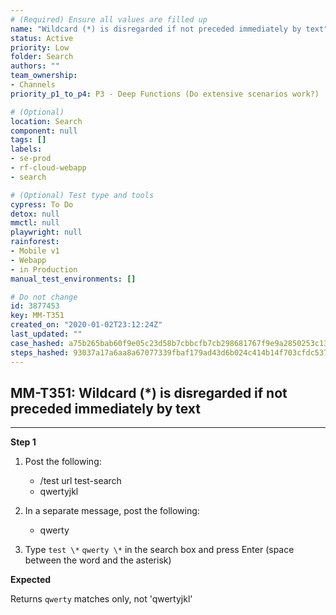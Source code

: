 ```yaml
---
# (Required) Ensure all values are filled up
name: "Wildcard (*) is disregarded if not preceded immediately by text"
status: Active
priority: Low
folder: Search
authors: ""
team_ownership: 
- Channels
priority_p1_to_p4: P3 - Deep Functions (Do extensive scenarios work?)

# (Optional)
location: Search
component: null
tags: []
labels: 
- se-prod
- rf-cloud-webapp
- search

# (Optional) Test type and tools
cypress: To Do
detox: null
mmctl: null
playwright: null
rainforest: 
- Mobile v1
- Webapp
- in Production
manual_test_environments: []

# Do not change
id: 3877453
key: MM-T351
created_on: "2020-01-02T23:12:24Z"
last_updated: ""
case_hashed: a75b265bab60f9e05c23d58b7cbbcfb7cb298681767f9e9a2850253c13342a9f2b5efc316720ad93aad19ed0ecfd074a
steps_hashed: 93037a17a6aa8a67077339fbaf179ad43d6b024c414b14f703cfdc5378736a707f86049ef9a1fde64baf86f5e8fe6c86
---
```


<!-- (Auto-generated) Based on frontmatter's "key" and "name" -->

## MM-T351: Wildcard (*) is disregarded if not preceded immediately by text

---

**Step 1**

1. Post the following:

   - /test url test-search
   - qwertyjkl

2. In a separate message, post the following:

   - qwerty

3. Type `test \*` `qwerty \*` in the search box and press Enter (space between the word and the asterisk)

**Expected**

Returns `qwerty` matches only, not 'qwertyjkl'
